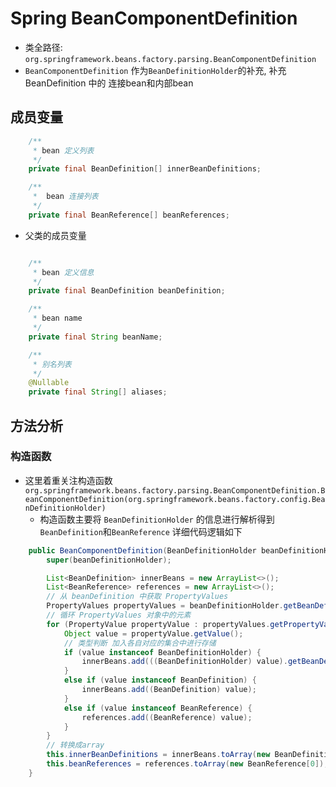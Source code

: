 # Spring BeanComponentDefinition
- 类全路径: `org.springframework.beans.factory.parsing.BeanComponentDefinition`
- `BeanComponentDefinition` 作为`BeanDefinitionHolder`的补充, 补充 BeanDefinition 中的 连接bean和内部bean

## 成员变量

```java
	/**
	 * bean 定义列表
	 */
	private final BeanDefinition[] innerBeanDefinitions;

	/**
	 *  bean 连接列表
	 */
	private final BeanReference[] beanReferences;
```

- 父类的成员变量

```java

	/**
	 * bean 定义信息
	 */
	private final BeanDefinition beanDefinition;

	/**
	 * bean name
	 */
	private final String beanName;

	/**
	 * 别名列表
	 */
	@Nullable
	private final String[] aliases;
```



## 方法分析

### 构造函数
- 这里着重关注构造函数`org.springframework.beans.factory.parsing.BeanComponentDefinition.BeanComponentDefinition(org.springframework.beans.factory.config.BeanDefinitionHolder)`
    - 构造函数主要将 `BeanDefinitionHolder` 的信息进行解析得到 `BeanDefinition`和`BeanReference`
      详细代码逻辑如下
```java
	public BeanComponentDefinition(BeanDefinitionHolder beanDefinitionHolder) {
		super(beanDefinitionHolder);

		List<BeanDefinition> innerBeans = new ArrayList<>();
		List<BeanReference> references = new ArrayList<>();
		// 从 beanDefinition 中获取 PropertyValues 
		PropertyValues propertyValues = beanDefinitionHolder.getBeanDefinition().getPropertyValues();
		// 循环 PropertyValues 对象中的元素
		for (PropertyValue propertyValue : propertyValues.getPropertyValues()) {
			Object value = propertyValue.getValue();
			// 类型判断 加入各自对应的集合中进行存储
			if (value instanceof BeanDefinitionHolder) {
				innerBeans.add(((BeanDefinitionHolder) value).getBeanDefinition());
			}
			else if (value instanceof BeanDefinition) {
				innerBeans.add((BeanDefinition) value);
			}
			else if (value instanceof BeanReference) {
				references.add((BeanReference) value);
			}
		}
		// 转换成array
		this.innerBeanDefinitions = innerBeans.toArray(new BeanDefinition[0]);
		this.beanReferences = references.toArray(new BeanReference[0]);
	}

```